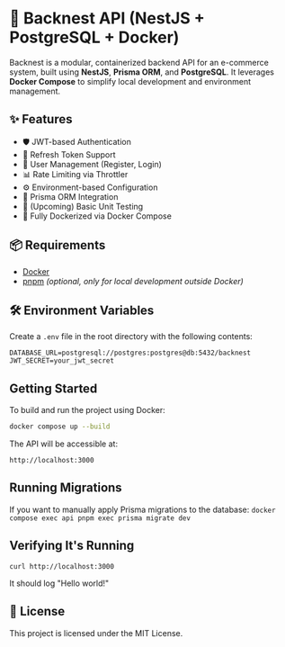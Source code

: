 # 🛒 Backnest API (NestJS + PostgreSQL + Docker)

Backnest is a modular, containerized backend API for an e-commerce system, built using **NestJS**, **Prisma ORM**, and **PostgreSQL**. It leverages **Docker Compose** to simplify local development and environment management.

## ✨ Features

- 🛡️ JWT-based Authentication
- 🔁 Refresh Token Support
- 👤 User Management (Register, Login)
- 📊 Rate Limiting via Throttler
- ⚙️ Environment-based Configuration
- 🧩 Prisma ORM Integration
- 🧪 (Upcoming) Basic Unit Testing
- 🐳 Fully Dockerized via Docker Compose


## 📦 Requirements

- [Docker](https://www.docker.com/)
- [pnpm](https://pnpm.io/) *(optional, only for local development outside Docker)*

## 🛠️ Environment Variables

Create a `.env` file in the root directory with the following contents:

```env
DATABASE_URL=postgresql://postgres:postgres@db:5432/backnest
JWT_SECRET=your_jwt_secret
```

## Getting Started

To build and run the project using Docker:
```bash 
docker compose up --build
```

The API will be accessible at:

`http://localhost:3000`

## Running Migrations

If you want to manually apply Prisma migrations to the database:
`docker compose exec api pnpm exec prisma migrate dev`

## Verifying It's Running

`curl http://localhost:3000`

It should log "Hello world!"

## 📄 License

This project is licensed under the MIT License.



